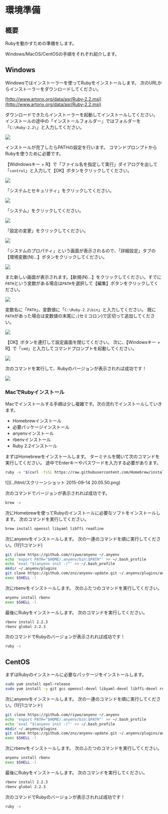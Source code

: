 # 環境準備
## 概要
Rubyを動かすための準備をします。

Windows/MacOS/CentOSの手順をそれぞれ紹介します。

## Windows
Windowsではインストーラーを使ってRubyをインストールします。
次のURLからインストーラーをダウンロードしてください。

[http://www.artonx.org/data/asr/Ruby-2.2.msi](http://www.artonx.org/data/asr/Ruby-2.2.msi)

ダウンロードできたらインストーラーを起動してインストールしてください。
インストールの途中の「インストールフォルダー」ではフォルダーを「`C:\Ruby-2.2\`」と入力してください。

![](../html/0.png)

インストールが完了したらPATHの設定を行います。
コマンドプロンプトからRubyを使うために必要です。

【Widndowsキー + R】で「ファイル名を指定して実行」ダイアログを出して「`control`」と入力して【OK】ボタンをクリックしてください。

![](../html/1.PNG)

「システムとセキュリティ」をクリックしてください。

![](../html/2.png)

「システム」をクリックしてください。

![](../html/3.png)

「設定の変更」をクリックしてください。

![](../html/4.png)

「システムのプロパティ」という画面が表示されるので、「詳細設定」タブの【環境変数(N)...】ボタンをクリックしてください。

![](../html/5.png)

また新しい画面が表示されます。【新規(N)...】をクリックしてください。すでに`PATH`という変数がある場合は`PATH`を選択して【編集】ボタンをクリックしてください。

![](../html/6.png)

変数名に「`PATH`」、変数値に「`C:\Ruby-2.2\bin`」と入力してください。
既に`PATH`があった場合は変数値の末尾に`;`(セミコロン)で区切って追加してください。

![](../html/7.png)

【OK】ボタンを連打して設定画面を閉じてください。
次に、【Windowsキー + R】で「`cmd`」と入力してコマンドプロンプトを起動してください。

![](../html/7_5.png)

次のコマンドを実行して、Rubyのバージョンが表示されれば成功です！

![](../html/8.png)

### MacでRubyインストール
Macでインストールする手順は少し複雑です。次の流れでインストールしていきます。

* Homebrewインストール
* 必要パッケージインストール
* anyenvインストール
* rbenvインストール
* Ruby 2.2インストール

まずはHomebrewをインストールします。
ターミナルを開いて次のコマンドを実行してください。
途中でEnterキーやパスワードを入力する必要があります。

```bash
ruby -e "$(curl -fsSL https://raw.githubusercontent.com/Homebrew/install/master/install)"
```

![](../html/スクリーンショット 2015-09-14 20.05.50.png)

次のコマンドでバージョンが表示されれば成功です。

```bash
brew -v
```

次にHomebrewを使ってRubyのインストールに必要なソフトをインストールします。
次のコマンドを実行してください。

```bash
brew install openssl libyaml libffi readline
```

次にanyenvをインストールします。
次の一連のコマンドを順に実行してください。(1行1コマンド)

```bash
git clone https://github.com/riywo/anyenv ~/.anyenv
echo 'export PATH="$HOME/.anyenv/bin:$PATH"' >> ~/.bash_profile
echo 'eval "$(anyenv init -)"' >> ~/.bash_profile
mkdir ~/.anyenv/plugins
git clone https://github.com/znz/anyenv-update.git ~/.anyenv/plugins/anyenv-update
exec $SHELL -l
```

次にrbenvをインストールします。
次のふたつのコマンドを実行してください。

```bash
anyenv install rbenv
exec $SHELL -l
```

最後にRubyをインストールします。
次のコマンドを実行してください。

```bash
rbenv install 2.2.3
rbenv global 2.2.3
```

次のコマンドでRubyのバージョンが表示されれば成功です！

```bash
ruby -v
```

## CentOS
まずはRubyのインストールに必要なパッケージをインストールします。

```bash
sudo yum install epel-release
sudo yum install -y git gcc openssl-devel libyaml-devel libffi-devel readline-devel zlib-devel gdbm-devel ncurses-devel
```

次にanyenvをインストールします。
次の一連のコマンドを順に実行してください。(1行1コマンド)

```bash
git clone https://github.com/riywo/anyenv ~/.anyenv
echo 'export PATH="$HOME/.anyenv/bin:$PATH"' >> ~/.bash_profile
echo 'eval "$(anyenv init -)"' >> ~/.bash_profile
mkdir ~/.anyenv/plugins
git clone https://github.com/znz/anyenv-update.git ~/.anyenv/plugins/anyenv-update
exec $SHELL -l
```

次にrbenvをインストールします。
次のふたつのコマンドを実行してください。

```bash
anyenv install rbenv
exec $SHELL -l
```

最後にRubyをインストールします。
次のコマンドを実行してください。

```bash
rbenv install 2.2.3
rbenv global 2.2.3
```

次のコマンドでRubyのバージョンが表示されれば成功です！

```bash
ruby -v
```

